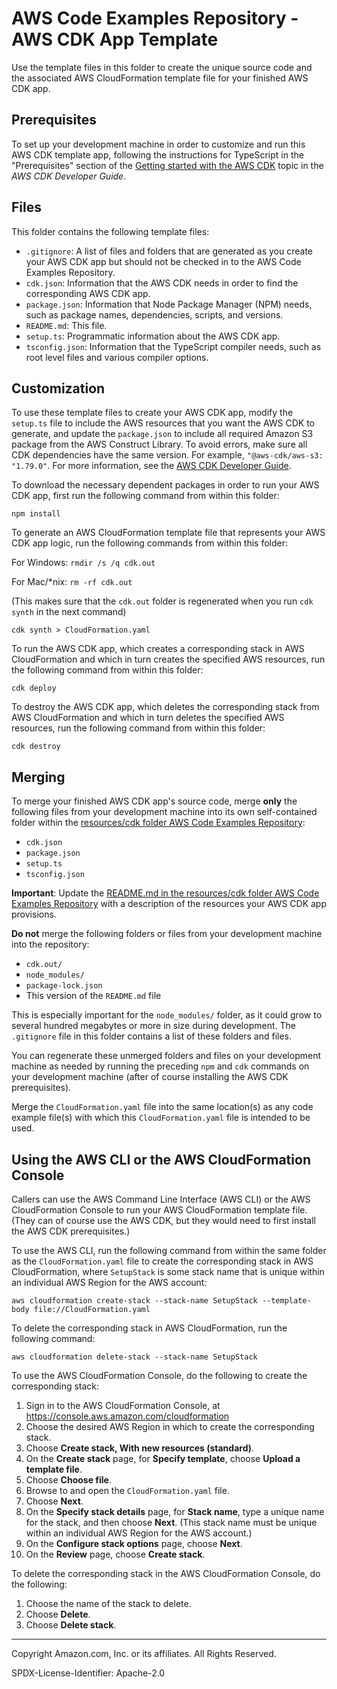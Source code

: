 # AWS Code Examples Repository - AWS CDK App Template

Use the template files in this folder to create the unique source code and the associated AWS CloudFormation template file for your finished AWS CDK app.

## Prerequisites

To set up your development machine in order to customize and run this AWS CDK template app, following the instructions for TypeScript in the "Prerequisites" section of the [Getting started with the AWS CDK](https://docs.aws.amazon.com/cdk/latest/guide/getting_started.html) topic in the *AWS CDK Developer Guide*.

## Files

This folder contains the following template files:

* ``.gitignore``: A list of files and folders that are generated as you create your AWS CDK app but should not be checked in to the AWS Code Examples Repository.
* ``cdk.json``: Information that the AWS CDK needs in order to find the corresponding AWS CDK app.
* ``package.json``: Information that Node Package Manager (NPM) needs, such as package names, dependencies, scripts, and versions.
* ``README.md``: This file.
* ``setup.ts``: Programmatic information about the AWS CDK app.
* ``tsconfig.json``: Information that the TypeScript compiler needs, such as root level files and various compiler options.

## Customization

To use these template files to create your AWS CDK app, modify the ``setup.ts`` file to include the AWS resources that you want the AWS CDK to generate, and 
update the ``package.json`` to include all required Amazon S3 package from the AWS Construct Library. 
To avoid errors, make sure all CDK dependencies have the same version. For example, ``"@aws-cdk/aws-s3: "1.79.0"``.  For more information, see the [AWS CDK Developer Guide](https://docs.aws.amazon.com/cdk/latest/guide).

To download the necessary dependent packages in order to run your AWS CDK app, first run the following command from within this folder:

``npm install``

To generate an AWS CloudFormation template file that represents your AWS CDK app logic, run the following commands from within this folder:

For Windows: ``rmdir /s /q cdk.out``

For Mac/*nix: ``rm -rf cdk.out``

(This makes sure that the ``cdk.out`` folder is regenerated when you run ``cdk synth`` in the next command)

``cdk synth > CloudFormation.yaml``

To run the AWS CDK app, which creates a corresponding stack in AWS CloudFormation and which in turn creates the specified AWS resources, run the following command from within this folder:

``cdk deploy``

To destroy the AWS CDK app, which deletes the corresponding stack from AWS CloudFormation and which in turn deletes the specified AWS resources, run the following command from within this folder:

``cdk destroy``

## Merging

To merge your finished AWS CDK app's source code, merge **only** the following files from your development machine into its own self-contained folder within the [resources/cdk folder AWS Code Examples Repository](https://github.com/awsdocs/aws-doc-sdk-examples/tree/master/resources/cdk):

* ``cdk.json``
* ``package.json``
* ``setup.ts``
* ``tsconfig.json``

**Important**: Update the [README.md in the resources/cdk folder AWS Code Examples Repository](https://github.com/awsdocs/aws-doc-sdk-examples/tree/master/resources/cdk) with a description of the resources your AWS CDK app provisions.

**Do not** merge the following folders or files from your development machine into the repository:

* ``cdk.out/``
* ``node_modules/``
* ``package-lock.json``
* This version of the ``README.md`` file

This is especially important for the ``node_modules/`` folder, as it could grow to several hundred megabytes or more in size during development. The ``.gitignore`` file in this folder contains a list of these folders and files.

You can regenerate these unmerged folders and files on your development machine as needed by running the preceding ``npm`` and ``cdk`` commands on your development machine (after of course installing the AWS CDK prerequisites).

Merge the ``CloudFormation.yaml`` file into the same location(s) as any code example file(s) with which this ``CloudFormation.yaml`` file is intended to be used.


## Using the AWS CLI or the AWS CloudFormation Console

Callers can use the AWS Command Line Interface (AWS CLI) or the AWS CloudFormation Console to run your AWS CloudFormation template file. (They can of course use the AWS CDK, but they would need to first install the AWS CDK prerequisites.)

To use the AWS CLI, run the following command from within the same folder as the ``CloudFormation.yaml`` file to create the corresponding stack in AWS CloudFormation, where ``SetupStack`` is some stack name that is unique within an individual AWS Region for the AWS account:

``aws cloudformation create-stack --stack-name SetupStack --template-body file://CloudFormation.yaml``

To delete the corresponding stack in AWS CloudFormation, run the following command:

``aws cloudformation delete-stack --stack-name SetupStack``

To use the AWS CloudFormation Console, do the following to create the corresponding stack:

1. Sign in to the AWS CloudFormation Console, at https://console.aws.amazon.com/cloudformation
1. Choose the desired AWS Region in which to create the corresponding stack.
1. Choose **Create stack, With new resources (standard)**.
1. On the **Create stack** page, for **Specify template**, choose **Upload a template file**.
1. Choose **Choose file**.
1. Browse to and open the ``CloudFormation.yaml`` file.
1. Choose **Next**.
1. On the **Specify stack details** page, for **Stack name**, type a unique name for the stack, and then choose **Next**. (This stack name must be unique within an individual AWS Region for the AWS account.)
1. On the **Configure stack options** page, choose **Next**.
1. On the **Review** page, choose **Create stack**.

To delete the corresponding stack in the AWS CloudFormation Console, do the following:

1. Choose the name of the stack to delete.
1. Choose **Delete**.
1. Choose **Delete stack**.

---

Copyright Amazon.com, Inc. or its affiliates. All Rights Reserved.

SPDX-License-Identifier: Apache-2.0

